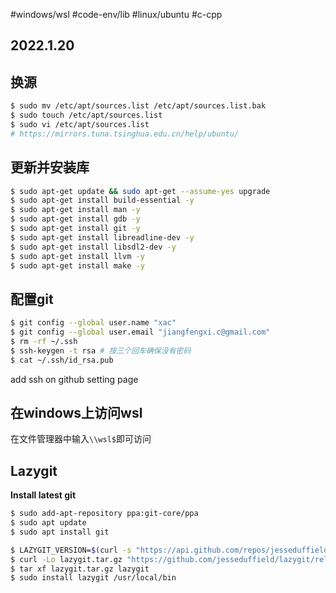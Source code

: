 #windows/wsl #code-env/lib  #linux/ubuntu #c-cpp 
## 2022.1.20

## 换源

```bash
$ sudo mv /etc/apt/sources.list /etc/apt/sources.list.bak
$ sudo touch /etc/apt/sources.list
$ sudo vi /etc/apt/sources.list
# https://mirrors.tuna.tsinghua.edu.cn/help/ubuntu/
```
## 更新并安装库

```bash
$ sudo apt-get update && sudo apt-get --assume-yes upgrade
$ sudo apt-get install build-essential -y
$ sudo apt-get install man -y
$ sudo apt-get install gdb -y
$ sudo apt-get install git -y
$ sudo apt-get install libreadline-dev -y
$ sudo apt-get install libsdl2-dev -y
$ sudo apt-get install llvm -y
$ sudo apt-get install make -y
```

## 配置git

```bash
$ git config --global user.name "xac"      
$ git config --global user.email "jiangfengxi.c@gmail.com"
$ rm -rf ~/.ssh
$ ssh-keygen -t rsa # 按三个回车确保没有密码
$ cat ~/.ssh/id_rsa.pub
```

add ssh on github setting page

## 在windows上访问wsl

在文件管理器中输入`\\wsl$`即可访问

## Lazygit

**Install latest git**
```bash
$ sudo add-apt-repository ppa:git-core/ppa
$ sudo apt update
$ sudo apt install git
```

```bash
$ LAZYGIT_VERSION=$(curl -s "https://api.github.com/repos/jesseduffield/lazygit/releases/latest" | grep -Po '"tag_name": "v\K[^"]*')
$ curl -Lo lazygit.tar.gz "https://github.com/jesseduffield/lazygit/releases/latest/download/lazygit_${LAZYGIT_VERSION}_Linux_x86_64.tar.gz"
$ tar xf lazygit.tar.gz lazygit
$ sudo install lazygit /usr/local/bin
```